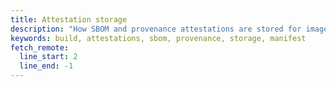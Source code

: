 ```yaml
---
title: Attestation storage
description: "How SBOM and provenance attestations are stored for images."
keywords: build, attestations, sbom, provenance, storage, manifest
fetch_remote:
  line_start: 2
  line_end: -1
---
```

